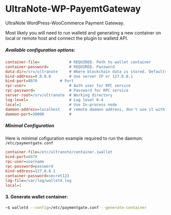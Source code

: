 # UltraNote-WP-PayemtGateway
UltraNote WordPress-WooCommerce Payment Gateway.

Most likely you will need to run walletd and generating a new container on local or remote host and connect the plugin to walletd API.

##### Available configuration options:
```ini
container-file=	            # REQUIRED. Path to wallet container
container-password= 	    # REQUIRED. Password
data-dir=/srv/ultranote	    # Where blockchain data is stored. Defaults to /home/user/.UltraNote
bind-address=0.0.0.0	    # Use server IP or 127.0.0.1
bind-port=8070		    # Port
rpc-user=                   # Auth user for RPC service
rpc-password=               # Password for RPC service
server-root=/srv/ultranote  # Working directory
log-level=                  # Log level 0-4
local=1                     # Use In-process node
daemon-address=localhost    # remote daemon address, don't use it with in-process mode
daemon-port=30000           # 
```

##### Minimal Configuration
Here is minimal cofiguration example required to run the daemon:
`/etc/paymentgate.conf`
```ini
container-file=/etc/ultranote/container.iwallet
bind-port=8070
rpc-user=username
rpc-password=password
bind-address=127.0.0.1
container-password=secret123
log-file=/var/log/walletd.log
local=1
```

#### 3. Generate wallet container:
```sh
~$ walletd --config=/etc/paymentgate.conf --generate-container
```

